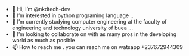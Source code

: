 - 👋 Hi, I’m @nkdtech-dev
- 👀 I’m interested in python programing language ..
- 🌱 I’m currently studying computer engineering at the faculty of engineering and technology university of buea ...
- 💞️ I’m looking to collaborate on with as many pros in the  developing world as much as posible
- 📫 How to reach me . you can reach me on watsapp +237672944309

<!---
nkdtech-dev/nkdtech-dev is a ✨ special ✨ repository because its `README.md` (this file) appears on your GitHub profile.
You can click the Preview link to take a look at your changes.
--->
